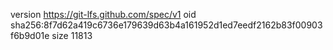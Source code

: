 version https://git-lfs.github.com/spec/v1
oid sha256:8f7d62a419c6736e179639d63b4a161952d1ed7eedf2162b83f00903f6b9d01e
size 11813
